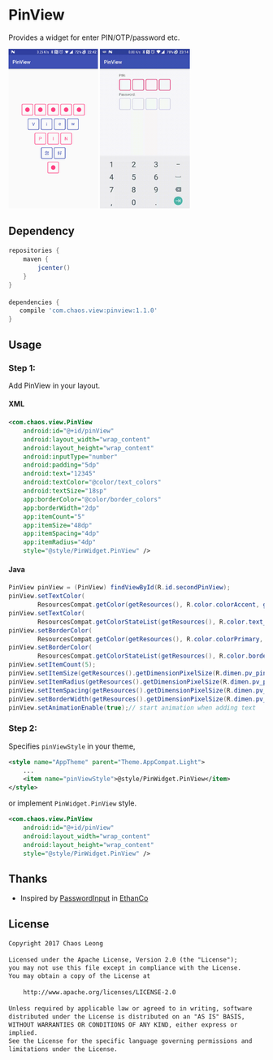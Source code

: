 # PinView

Provides a widget for enter PIN/OTP/password etc.

<p><img src="screenshots/styles.png" width="35%" />
<img src="screenshots/input.gif" width="35%" /></p>

## Dependency

``` Groovy
repositories {
    maven {
        jcenter()
    }
}

dependencies {
   compile 'com.chaos.view:pinview:1.1.0'
}
```

## Usage

### Step 1:

Add PinView in your layout.

#### XML

``` xml
<com.chaos.view.PinView
    android:id="@+id/pinView"
    android:layout_width="wrap_content"
    android:layout_height="wrap_content"
    android:inputType="number"
    android:padding="5dp"
    android:text="12345"
    android:textColor="@color/text_colors"
    android:textSize="18sp"
    app:borderColor="@color/border_colors"
    app:borderWidth="2dp"
    app:itemCount="5"
    app:itemSize="48dp"
    app:itemSpacing="4dp"
    app:itemRadius="4dp"
    style="@style/PinWidget.PinView" />
```

#### Java

``` Java
PinView pinView = (PinView) findViewById(R.id.secondPinView);
pinView.setTextColor(
        ResourcesCompat.getColor(getResources(), R.color.colorAccent, getTheme()));
pinView.setTextColor(
        ResourcesCompat.getColorStateList(getResources(), R.color.text_colors, getTheme()));
pinView.setBorderColor(
        ResourcesCompat.getColor(getResources(), R.color.colorPrimary, getTheme()));
pinView.setBorderColor(
        ResourcesCompat.getColorStateList(getResources(), R.color.border_colors, getTheme()));
pinView.setItemCount(5);
pinView.setItemSize(getResources().getDimensionPixelSize(R.dimen.pv_pin_view_box_height));
pinView.setItemRadius(getResources().getDimensionPixelSize(R.dimen.pv_pin_view_box_radius));
pinView.setItemSpacing(getResources().getDimensionPixelSize(R.dimen.pv_pin_view_box_margin));
pinView.setBorderWidth(getResources().getDimensionPixelSize(R.dimen.pv_pin_view_box_border_width));
pinView.setAnimationEnable(true);// start animation when adding text
```

### Step 2:

Specifies `pinViewStyle` in your theme,

``` xml
<style name="AppTheme" parent="Theme.AppCompat.Light">
    ...
    <item name="pinViewStyle">@style/PinWidget.PinView</item>
</style>
```

or implement `PinWidget.PinView` style.

``` xml
<com.chaos.view.PinView
    android:id="@+id/pinView"
    android:layout_width="wrap_content"
    android:layout_height="wrap_content"
    style="@style/PinWidget.PinView" />
```

## Thanks

 * Inspired by [PasswordInput](https://github.com/EthanCo/PasswordInput) in [EthanCo](https://github.com/EthanCo)

## License


    Copyright 2017 Chaos Leong

    Licensed under the Apache License, Version 2.0 (the "License");
    you may not use this file except in compliance with the License.
    You may obtain a copy of the License at

        http://www.apache.org/licenses/LICENSE-2.0

    Unless required by applicable law or agreed to in writing, software
    distributed under the License is distributed on an "AS IS" BASIS,
    WITHOUT WARRANTIES OR CONDITIONS OF ANY KIND, either express or implied.
    See the License for the specific language governing permissions and
    limitations under the License.


